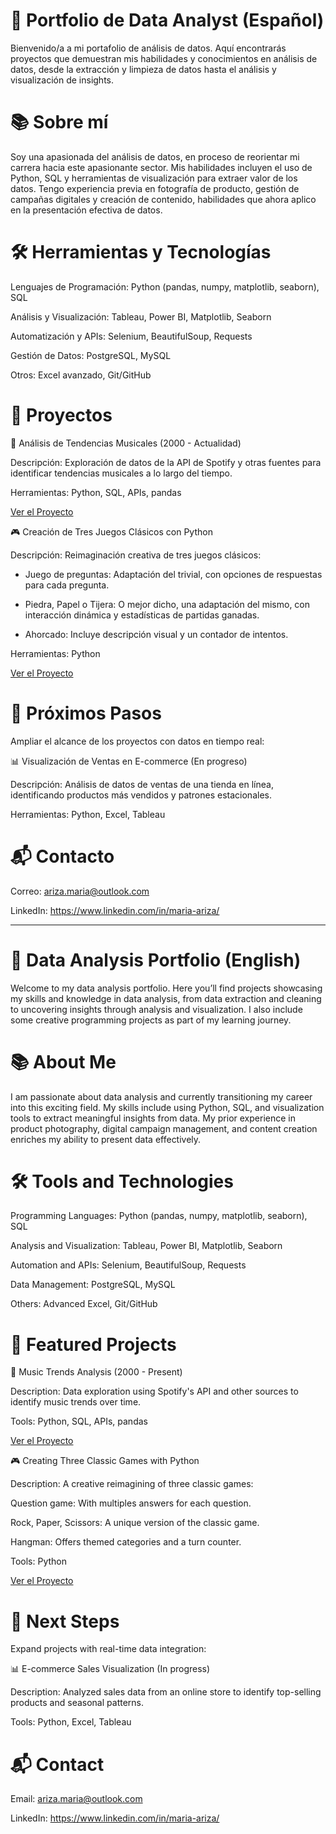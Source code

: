 # 🎯 Portfolio de Data Analyst (Español) #
Bienvenido/a a mi portafolio de análisis de datos. Aquí encontrarás proyectos que demuestran mis habilidades y conocimientos en análisis de datos, desde la extracción y limpieza de datos hasta el análisis y visualización de insights.

# 📚 Sobre mí #
Soy una apasionada del análisis de datos, en proceso de reorientar mi carrera hacia este apasionante sector. Mis habilidades incluyen el uso de Python, SQL y herramientas de visualización para extraer valor de los datos. Tengo experiencia previa en fotografía de producto, gestión de campañas digitales y creación de contenido, habilidades que ahora aplico en la presentación efectiva de datos.

# 🛠️ Herramientas y Tecnologías #
Lenguajes de Programación: Python (pandas, numpy, matplotlib, seaborn), SQL

Análisis y Visualización: Tableau, Power BI, Matplotlib, Seaborn

Automatización y APIs: Selenium, BeautifulSoup, Requests

Gestión de Datos: PostgreSQL, MySQL

Otros: Excel avanzado, Git/GitHub

# 📁 Proyectos #
🎵 Análisis de Tendencias Musicales (2000 - Actualidad)

Descripción: Exploración de datos de la API de Spotify y otras fuentes para identificar tendencias musicales a lo largo del tiempo.

Herramientas: Python, SQL, APIs, pandas

[Ver el Proyecto](https://github.com/Aniitaa7/proyecto-da-promo-k-modulo-2-team-4.git)

🎮 Creación de Tres Juegos Clásicos con Python

Descripción: Reimaginación creativa de tres juegos clásicos:

- Juego de preguntas: Adaptación del trivial, con opciones de respuestas para cada pregunta.

- Piedra, Papel o Tijera: O mejor dicho, una adaptación del mismo, con interacción dinámica y estadísticas de partidas ganadas.

- Ahorcado: Incluye descripción visual y un contador de intentos.

Herramientas: Python

[Ver el Proyecto](https://github.com/maria-ariza/juegos_clasicos_python.git)

# 🚀 Próximos Pasos #
Ampliar el alcance de los proyectos con datos en tiempo real:

📊 Visualización de Ventas en E-commerce (En progreso)

Descripción: Análisis de datos de ventas de una tienda en línea, identificando productos más vendidos y patrones estacionales.

Herramientas: Python, Excel, Tableau

# 📬 Contacto #
Correo: ariza.maria@outlook.com

LinkedIn: https://www.linkedin.com/in/maria-ariza/

--------------------------------------------------------------------------------------------------------------------------------------------------------------------------------------------------------------

# 🎯 Data Analysis Portfolio (English) #
Welcome to my data analysis portfolio. Here you’ll find projects showcasing my skills and knowledge in data analysis, from data extraction and cleaning to uncovering insights through analysis and visualization. I also include some creative programming projects as part of my learning journey.

# 📚 About Me #
I am passionate about data analysis and currently transitioning my career into this exciting field. My skills include using Python, SQL, and visualization tools to extract meaningful insights from data. My prior experience in product photography, digital campaign management, and content creation enriches my ability to present data effectively.

# 🛠️ Tools and Technologies #
Programming Languages: Python (pandas, numpy, matplotlib, seaborn), SQL

Analysis and Visualization: Tableau, Power BI, Matplotlib, Seaborn

Automation and APIs: Selenium, BeautifulSoup, Requests

Data Management: PostgreSQL, MySQL

Others: Advanced Excel, Git/GitHub

# 📁 Featured Projects #

🎵 Music Trends Analysis (2000 - Present)

Description: Data exploration using Spotify's API and other sources to identify music trends over time.

Tools: Python, SQL, APIs, pandas

[Ver el Proyecto](https://github.com/Aniitaa7/proyecto-da-promo-k-modulo-2-team-4.git)

🎮 Creating Three Classic Games with Python

Description: A creative reimagining of three classic games:

Question game: With multiples answers for each question.

Rock, Paper, Scissors: A unique version of the classic game.

Hangman: Offers themed categories and a turn counter.

Tools: Python

[Ver el Proyecto](https://github.com/maria-ariza/juegos_clasicos_python.git)

# 🚀 Next Steps #
Expand projects with real-time data integration:

📊 E-commerce Sales Visualization (In progress)

Description: Analyzed sales data from an online store to identify top-selling products and seasonal patterns.

Tools: Python, Excel, Tableau

# 📬 Contact #
Email: ariza.maria@outlook.com

LinkedIn: https://www.linkedin.com/in/maria-ariza/

